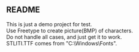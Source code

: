 ## README
This is just a demo project for test.</br>
Use Freetype to create picture(BMP) of characters.</br>
Do not handle all cases, and just get it to work.</br>
STLITI.TTF comes from "C:\Windows\Fonts".</br>

